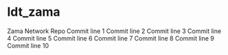# ldt_zama
Zama Network Repo
Commit line 1
Commit line 2
Commit line 3
Commit line 4
Commit line 5
Commit line 6
Commit line 7
Commit line 8
Commit line 9
Commit line 10
